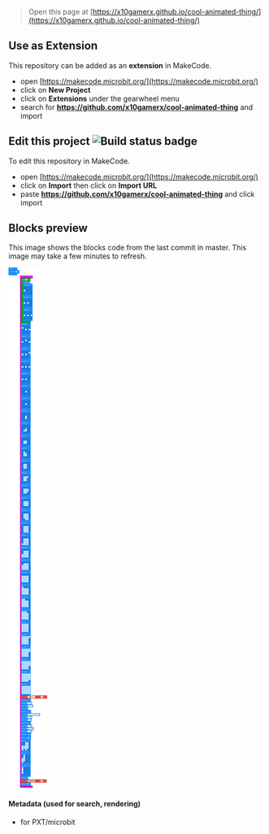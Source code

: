 
> Open this page at [https://x10gamerx.github.io/cool-animated-thing/](https://x10gamerx.github.io/cool-animated-thing/)

## Use as Extension

This repository can be added as an **extension** in MakeCode.

* open [https://makecode.microbit.org/](https://makecode.microbit.org/)
* click on **New Project**
* click on **Extensions** under the gearwheel menu
* search for **https://github.com/x10gamerx/cool-animated-thing** and import

## Edit this project ![Build status badge](https://github.com/x10gamerx/cool-animated-thing/workflows/MakeCode/badge.svg)

To edit this repository in MakeCode.

* open [https://makecode.microbit.org/](https://makecode.microbit.org/)
* click on **Import** then click on **Import URL**
* paste **https://github.com/x10gamerx/cool-animated-thing** and click import

## Blocks preview

This image shows the blocks code from the last commit in master.
This image may take a few minutes to refresh.

![A rendered view of the blocks](https://github.com/x10gamerx/cool-animated-thing/raw/master/.github/makecode/blocks.png)

#### Metadata (used for search, rendering)

* for PXT/microbit
<script src="https://makecode.com/gh-pages-embed.js"></script><script>makeCodeRender("{{ site.makecode.home_url }}", "{{ site.github.owner_name }}/{{ site.github.repository_name }}");</script>
